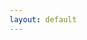 ```yaml
---
layout: default
---
```

<div id="item" style="width: 317px"> <svg id="svg-canvas" width="317" height="382"></svg></div>
